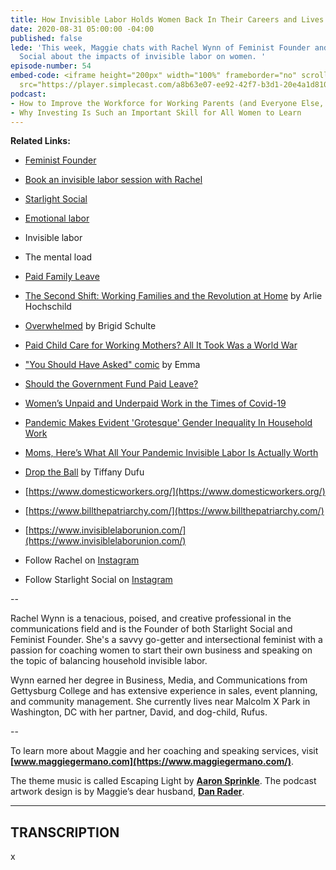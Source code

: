 ```yaml
---
title: How Invisible Labor Holds Women Back In Their Careers and Lives
date: 2020-08-31 05:00:00 -04:00
published: false
lede: 'This week, Maggie chats with Rachel Wynn of Feminist Founder and Starlight
  Social about the impacts of invisible labor on women. '
episode-number: 54
embed-code: <iframe height="200px" width="100%" frameborder="no" scrolling="no" seamless
  src="https://player.simplecast.com/a8b63e07-ee92-42f7-b3d1-20e4a1d81057?dark=false"></iframe>
podcast:
- How to Improve the Workforce for Working Parents (and Everyone Else, too)
- Why Investing Is Such an Important Skill for All Women to Learn
---
```


**Related Links:**

* [Feminist Founder](https://www.feministfounder.com/)

* [Book an invisible labor session with Rachel](https://www.feministfounder.com/invisiblelabor)

* [Starlight Social](https://www.starlightsocial.com/)

* [Emotional labor](https://www.vogue.com/article/what-is-emotional-labor)

* Invisible labor

* The mental load

* [Paid Family Leave](https://www.nationalpartnership.org/our-work/economic-justice/paid-leave.html)

* [The Second Shift: Working Families and the Revolution at Home](https://www.amazon.com/Second-Shift-Working-Families-Revolution/dp/0143120336) by Arlie Hochschild

* [Overwhelmed](http://www.brigidschulte.com/books/overhelmed/) by Brigid Schulte

* [Paid Child Care for Working Mothers? All It Took Was a World War](https://www.nytimes.com/2019/10/02/us/paid-childcare-working-mothers-wwii.html)

* ["You Should Have Asked" comic](https://english.emmaclit.com/2017/05/20/you-shouldve-asked/) by Emma

* [Should the Government Fund Paid Leave?](https://www.facebook.com/watch/?v=365338594123040)

* [Women’s Unpaid and Underpaid Work in the Times of Covid-19](https://www.amnesty.org/en/latest/campaigns/2020/06/womens-unpaid-and-underpaid-work-in-times-of-covid19/)

* [Pandemic Makes Evident 'Grotesque' Gender Inequality In Household Work](https://www.npr.org/2020/05/21/860091230/pandemic-makes-evident-grotesque-gender-inequality-in-household-work)

* [Moms, Here’s What All Your Pandemic Invisible Labor Is Actually Worth](https://www.huffpost.com/entry/mothers-day-invisible-labor-pandemic_n_5eb439e2c5b6526942a39b05?guccounter=1)

* [Drop the Ball](http://tiffanydufu.com/drop-the-ball) by Tiffany Dufu

* [https://www.domesticworkers.org/](https://www.domesticworkers.org/)

* [https://www.billthepatriarchy.com/](https://www.billthepatriarchy.com/)

* [https://www.invisiblelaborunion.com/](https://www.invisiblelaborunion.com/)

* Follow Rachel on [Instagram](https://www.instagram.com/feministwynn/)

* Follow Starlight Social on [Instagram](https://www.instagram.com/starlightsocial/)

--

Rachel Wynn is a tenacious, poised, and creative professional in the communications field and is the Founder of both Starlight Social and Feminist Founder. She's a savvy go-getter and intersectional feminist with a passion for coaching women to start their own business and speaking on the topic of balancing household invisible labor.

Wynn earned her degree in Business, Media, and Communications from Gettysburg College and has extensive experience in sales, event planning, and community management. She currently lives near Malcolm X Park in Washington, DC with her partner, David, and dog-child, Rufus.

--

To learn more about Maggie and her coaching and speaking services, visit **[www.maggiegermano.com](https://www.maggiegermano.com/)**.

The theme music is called Escaping Light by **[Aaron Sprinkle](http://aaronsprinklemusic.com/)**. The podcast artwork design is by Maggie’s dear husband, **[Dan Rader](https://danrdesign.com/)**.

---

## TRANSCRIPTION

x